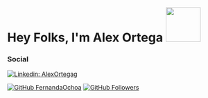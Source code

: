 <h1> Hey Folks, I'm Alex Ortega <img src="https://media.giphy.com/media/4c0sdgYcz9mpO/giphy.gif?cid=790b7611qrtayqac8hcryfu8k0g7g4df72z7m1hpd1pvw6n5&ep=v1_gifs_search&rid=giphy.gif&ct=g" width="80"></h2>


 ### Social
[![Linkedin: AlexOrtegag](https://img.shields.io/badge/-AlexOrtegag-blue?style=flat-square&logo=Linkedin&logoColor=white&link=https://www.linkedin.com/in/AlexOrtegag)](https://www.linkedin.com/in/AlexOrtegag)


[![GitHub FernandaOchoa](https://img.shields.io/github/followers/FernandaOchoa?label=follow&style=social)](https://github.com/FernandaOchoa)
[![GitHub Followers](https://img.shields.io/github/stars/FernandaOchoa?style=social)](https://github.com/FernandaOchoa/AI-Fundamentals-Azure)



<!--
**AlexOrtegag/AlexOrtegag** is a ✨ _special_ ✨ repository because its `README.md` (this file) appears on your GitHub profile.

Here are some ideas to get you started:

- 🔭 I’m currently working on ...
- 🌱 I’m currently learning ...
- 👯 I’m looking to collaborate on ...
- 🤔 I’m looking for help with ...
- 💬 Ask me about ...
- 📫 How to reach me: ...
- 😄 Pronouns: ...
- ⚡ Fun fact: ...
-->
